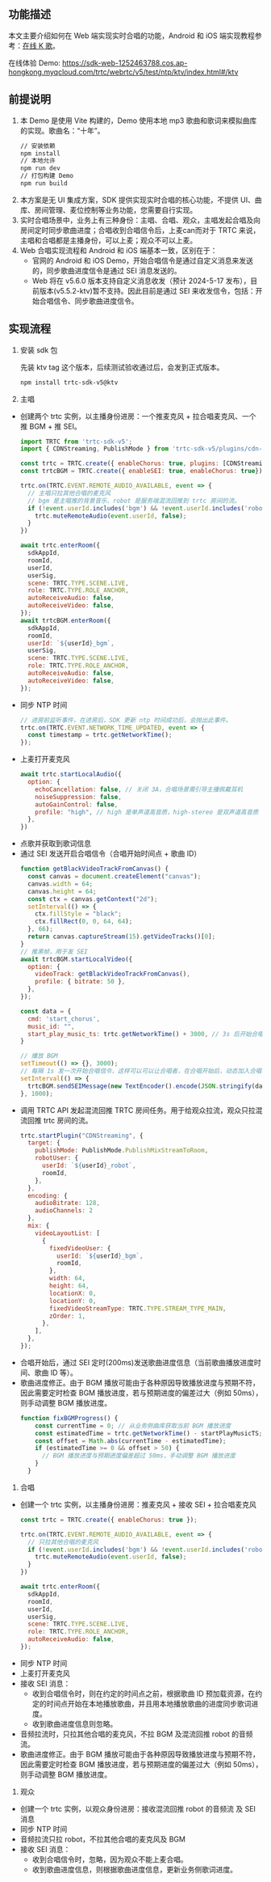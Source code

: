 ## 功能描述

本文主要介绍如何在 Web 端实现实时合唱的功能，Android 和 iOS 端实现教程参考：[在线 K 歌](https://cloud.tencent.com/document/product/647/82176)。

在线体验 Demo: https://sdk-web-1252463788.cos.ap-hongkong.myqcloud.com/trtc/webrtc/v5/test/ntp/ktv/index.html#/ktv

## 前提说明

1. 本 Demo 是使用 Vite 构建的，Demo 使用本地 mp3 歌曲和歌词来模拟曲库的实现。歌曲名：“十年”。
    ```sh
    // 安装依赖
    npm install
    // 本地允许
    npm run dev
    // 打包构建 Demo
    npm run build
    ```
2. 本方案是无 UI 集成方案，SDK 提供实现实时合唱的核心功能，不提供 UI、曲库、房间管理、麦位控制等业务功能，您需要自行实现。
3. 实时合唱场景中，业务上有三种身份：主唱、合唱、观众，主唱发起合唱及向房间定时同步歌曲进度；合唱收到合唱信令后，上麦can而对于 TRTC 来说，主唱和合唱都是主播身份，可以上麦；观众不可以上麦。
4. Web 合唱实现流程和 Android 和 iOS 端基本一致，区别在于：
   - 官网的 Android 和 iOS Demo，开始合唱信令是通过自定义消息来发送的，同步歌曲进度信令是通过 SEI 消息发送的。
   -  Web 将在 v5.6.0 版本支持自定义消息收发（预计 2024-5-17 发布），目前版本(v5.5.2-ktv)暂不支持。因此目前是通过 SEI 来收发信令，包括：开始合唱信令、同步歌曲进度信令。
## 实现流程

1. 安装 sdk 包

    先装 ktv tag 这个版本，后续测试验收通过后，会发到正式版本。

    ```sh
    npm install trtc-sdk-v5@ktv
    ```

2. 主唱

- 创建两个 trtc 实例，以主播身份进房：一个推麦克风 + 拉合唱麦克风、一个推 BGM + 推 SEI。
  ```js
  import TRTC from 'trtc-sdk-v5';
  import { CDNStreaming, PublishMode } from 'trtc-sdk-v5/plugins/cdn-streaming';

  const trtc = TRTC.create({ enableChorus: true, plugins: [CDNStreaming] });
  const trtcBGM = TRTC.create({ enableSEI: true, enableChorus: true});

  trtc.on(TRTC.EVENT.REMOTE_AUDIO_AVAILABLE, event => {
    // 主唱只拉其他合唱的麦克风
    // bgm 是主唱推的背景音乐、robot 是服务端混流回推到 trtc 房间的流。
    if (!event.userId.includes('bgm') && !event.userId.includes('robot')) {
      trtc.muteRemoteAudio(event.userId, false);
    }
  })

  await trtc.enterRoom({
    sdkAppId,
    roomId,
    userId,
    userSig,
    scene: TRTC.TYPE.SCENE.LIVE,
    role: TRTC.TYPE.ROLE_ANCHOR,
    autoReceiveAudio: false,
    autoReceiveVideo: false,
  });
  await trtcBGM.enterRoom({
    sdkAppId,
    roomId,
    userId: `${userId}_bgm`,
    userSig,
    scene: TRTC.TYPE.SCENE.LIVE,
    role: TRTC.TYPE.ROLE_ANCHOR,
    autoReceiveAudio: false,
    autoReceiveVideo: false,
  });
  ```
- 同步 NTP 时间
  ```js
  // 进房前监听事件，在进房后，SDK 更新 ntp 时间成功后，会抛出此事件。
  trtc.on(TRTC.EVENT.NETWORK_TIME_UPDATED, event => {
    const timestamp = trtc.getNetworkTime();
  });
  ```
- 上麦打开麦克风
  ```js
  await trtc.startLocalAudio({
    option: {
      echoCancellation: false, // 关闭 3A，合唱场景需引导主播佩戴耳机
      noiseSuppression: false,
      autoGainControl: false,
      profile: "high", // high 是单声道高音质，high-stereo 是双声道高音质
    },
  })
  ```
- 点歌并获取到歌词信息
- 通过 SEI 发送开启合唱信令（合唱开始时间点 + 歌曲 ID）
  ```js
  function getBlackVideoTrackFromCanvas() {
    const canvas = document.createElement("canvas");
    canvas.width = 64;
    canvas.height = 64;
    const ctx = canvas.getContext("2d");
    setInterval(() => {
      ctx.fillStyle = "black";
      ctx.fillRect(0, 0, 64, 64);
    }, 66);
    return canvas.captureStream(15).getVideoTracks()[0];
  }
  // 推黑帧，用于发 SEI
  await trtcBGM.startLocalVideo({
    option: {
      videoTrack: getBlackVideoTrackFromCanvas(),
      profile: { bitrate: 50 },
    },
  });

  const data = {
    cmd: 'start_chorus',
    music_id: "",
    start_play_music_ts: trtc.getNetworkTime() + 3000, // 3s 后开始合唱
  }

  // 播放 BGM
  setTimeout(() => {}, 3000); 
  // 每隔 1s 发一次开始合唱信令，这样可以可以让合唱者，在合唱开始后，动态加入合唱
  setInterval(() => {
    trtcBGM.sendSEIMessage(new TextEncoder().encode(JSON.stringify(data)).buffer)
  }, 1000);
  ```
- 调用 TRTC API 发起混流回推 TRTC 房间任务。用于给观众拉流，观众只拉混流回推 trtc 房间的流。
  ```js
  trtc.startPlugin("CDNStreaming", {
    target: {
      publishMode: PublishMode.PublishMixStreamToRoom,
      robotUser: {
        userId: `${userId}_robot`,
        roomId,
      },
    },
    encoding: {
      audioBitrate: 128,
      audioChannels: 2
    },
    mix: {
      videoLayoutList: [
        {
          fixedVideoUser: {
            userId: `${userId}_bgm`,
            roomId,
          },
          width: 64,
          height: 64,
          locationX: 0,
          locationY: 0,
          fixedVideoStreamType: TRTC.TYPE.STREAM_TYPE_MAIN,
          zOrder: 1,
        },
      ],
    },
  });
  ```
- 合唱开始后，通过 SEI 定时(200ms)发送歌曲进度信息（当前歌曲播放进度时间、歌曲 ID 等）。
- 歌曲进度修正。由于 BGM 播放可能由于各种原因导致播放进度与预期不符，因此需要定时检查 BGM 播放进度，若与预期进度的偏差过大（例如 50ms），则手动调整 BGM 播放进度。
  ```js
  function fixBGMProgress() {
      const currentTime = 0; // 从业务侧曲库获取当前 BGM 播放进度
      const estimatedTime = trtc.getNetworkTime() - startPlayMusicTS; // 预期的 BGM 播放进度 = 当前时间 - 合唱开始时间
      const offset = Math.abs(currentTime - estimatedTime);
      if (estimatedTime >= 0 && offset > 50) {
        // BGM 播放进度与预期进度偏差超过 50ms，手动调整 BGM 播放进度
      }
    }
  ```
1. 合唱

- 创建一个 trtc 实例，以主播身份进房：推麦克风 + 接收 SEI + 拉合唱麦克风
  ```js
  const trtc = TRTC.create({ enableChorus: true });

  trtc.on(TRTC.EVENT.REMOTE_AUDIO_AVAILABLE, event => {
    // 只拉其他合唱的麦克风
    if (!event.userId.includes('bgm') && !event.userId.includes('robot')) {
      trtc.muteRemoteAudio(event.userId, false);
    }
  })

  await trtc.enterRoom({
    sdkAppId,
    roomId,
    userId,
    userSig,
    scene: TRTC.TYPE.SCENE.LIVE,
    role: TRTC.TYPE.ROLE_ANCHOR,
    autoReceiveAudio: false,
  });
  ```
- 同步  NTP 时间
- 上麦打开麦克风
- 接收 SEI 消息：
  - 收到合唱信令时，则在约定的时间点之前，根据歌曲 ID 预加载资源，在约定的时间点开始在本地播放歌曲，并且用本地播放歌曲的进度同步歌词进度。
  - 收到歌曲进度信息则忽略。
- 音频拉流时，只拉其他合唱的麦克风，不拉 BGM 及混流回推 robot 的音频流。
- 歌曲进度修正。由于 BGM 播放可能由于各种原因导致播放进度与预期不符，因此需要定时检查 BGM 播放进度，若与预期进度的偏差过大（例如 50ms），则手动调整 BGM 播放进度。

1. 观众

- 创建一个 trtc 实例，以观众身份进房：接收混流回推 robot 的音频流 及 SEI 消息
- 同步 NTP 时间
- 音频拉流只拉 robot，不拉其他合唱的麦克风及 BGM
- 接收 SEI 消息：
  - 收到合唱信令时，忽略，因为观众不能上麦合唱。
  - 收到歌曲进度信息，则根据歌曲进度信息，更新业务侧歌词进度。